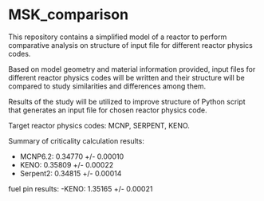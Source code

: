 # MSK_comparison

This repository contains a simplified model of a reactor to perform comparative
analysis on structure of input file for different reactor physics codes.

Based on model geometry and material information provided, input files for
different reactor physics codes will be written and their structure will be
compared to study similarities and differences among them.

Results of the study will be utilized to improve structure of Python script
that generates an input file for chosen reactor physics code.

Target reactor physics codes: MCNP, SERPENT, KENO.

Summary of criticality calculation results:


- MCNP6.2:  0.34770 +/- 0.00010
- KENO:    0.35809 +/- 0.00022
- Serpent2: 0.34815 +/- 0.00014 

fuel pin results:
-KENO:  1.35165 +/- 0.00021
